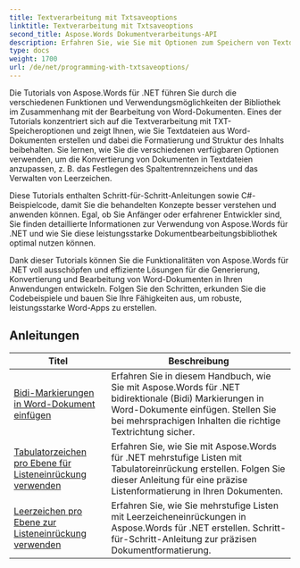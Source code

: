 ```yaml
---
title: Textverarbeitung mit Txtsaveoptions
linktitle: Textverarbeitung mit Txtsaveoptions
second_title: Aspose.Words Dokumentverarbeitungs-API
description: Erfahren Sie, wie Sie mit Optionen zum Speichern von Textdateien in Aspose.Words für .NET programmieren. Erfahren Sie mit Schritt-für-Schritt-Tutorials und Beispielcode in C#, wie Sie die Kodierung angeben, Text formatieren, Zeilenumbrüche verwalten und vieles mehr.
type: docs
weight: 1700
url: /de/net/programming-with-txtsaveoptions/
---
```

Die Tutorials von Aspose.Words für .NET führen Sie durch die verschiedenen Funktionen und Verwendungsmöglichkeiten der Bibliothek im Zusammenhang mit der Bearbeitung von Word-Dokumenten. Eines der Tutorials konzentriert sich auf die Textverarbeitung mit TXT-Speicheroptionen und zeigt Ihnen, wie Sie Textdateien aus Word-Dokumenten erstellen und dabei die Formatierung und Struktur des Inhalts beibehalten. Sie lernen, wie Sie die verschiedenen verfügbaren Optionen verwenden, um die Konvertierung von Dokumenten in Textdateien anzupassen, z. B. das Festlegen des Spaltentrennzeichens und das Verwalten von Leerzeichen.

Diese Tutorials enthalten Schritt-für-Schritt-Anleitungen sowie C#-Beispielcode, damit Sie die behandelten Konzepte besser verstehen und anwenden können. Egal, ob Sie Anfänger oder erfahrener Entwickler sind, Sie finden detaillierte Informationen zur Verwendung von Aspose.Words für .NET und wie Sie diese leistungsstarke Dokumentbearbeitungsbibliothek optimal nutzen können.

Dank dieser Tutorials können Sie die Funktionalitäten von Aspose.Words für .NET voll ausschöpfen und effiziente Lösungen für die Generierung, Konvertierung und Bearbeitung von Word-Dokumenten in Ihren Anwendungen entwickeln. Folgen Sie den Schritten, erkunden Sie die Codebeispiele und bauen Sie Ihre Fähigkeiten aus, um robuste, leistungsstarke Word-Apps zu erstellen.

 ## Anleitungen
| Titel | Beschreibung |
| --- | --- |
| [Bidi-Markierungen in Word-Dokument einfügen](./add-bidi-marks/) | Erfahren Sie in diesem Handbuch, wie Sie mit Aspose.Words für .NET bidirektionale (Bidi) Markierungen in Word-Dokumente einfügen. Stellen Sie bei mehrsprachigen Inhalten die richtige Textrichtung sicher. |
| [Tabulatorzeichen pro Ebene für Listeneinrückung verwenden](./use-tab-character-per-level-for-list-indentation/) | Erfahren Sie, wie Sie mit Aspose.Words für .NET mehrstufige Listen mit Tabulatoreinrückung erstellen. Folgen Sie dieser Anleitung für eine präzise Listenformatierung in Ihren Dokumenten. |
| [Leerzeichen pro Ebene zur Listeneinrückung verwenden](./use-space-character-per-level-for-list-indentation/) | Erfahren Sie, wie Sie mehrstufige Listen mit Leerzeicheneinrückungen in Aspose.Words für .NET erstellen. Schritt-für-Schritt-Anleitung zur präzisen Dokumentformatierung. |